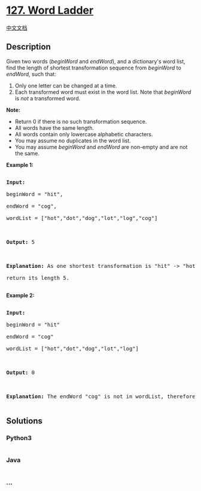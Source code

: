 # [127. Word Ladder](https://leetcode.com/problems/word-ladder)

[中文文档](/solution/0100-0199/0127.Word%20Ladder/README.md)

## Description

<p>Given two words (<em>beginWord</em> and <em>endWord</em>), and a dictionary&#39;s word list, find the length of shortest transformation sequence from <em>beginWord</em> to <em>endWord</em>, such that:</p>

<ol>
    <li>Only one letter can be changed at a time.</li>
    <li>Each transformed word must exist in the word list. Note that <em>beginWord</em> is <em>not</em> a transformed word.</li>
</ol>

<p><strong>Note:</strong></p>

<ul>
    <li>Return 0 if there is no such transformation sequence.</li>
    <li>All words have the same length.</li>
    <li>All words contain only lowercase alphabetic characters.</li>
    <li>You may assume no duplicates in the word list.</li>
    <li>You may assume <em>beginWord</em> and <em>endWord</em> are non-empty and are not the same.</li>
</ul>

<p><strong>Example 1:</strong></p>

<pre>

<strong>Input:</strong>

beginWord = &quot;hit&quot;,

endWord = &quot;cog&quot;,

wordList = [&quot;hot&quot;,&quot;dot&quot;,&quot;dog&quot;,&quot;lot&quot;,&quot;log&quot;,&quot;cog&quot;]



<strong>Output: </strong>5



<strong>Explanation:</strong> As one shortest transformation is &quot;hit&quot; -&gt; &quot;hot&quot; -&gt; &quot;dot&quot; -&gt; &quot;dog&quot; -&gt; &quot;cog&quot;,

return its length 5.

</pre>

<p><strong>Example 2:</strong></p>

<pre>

<strong>Input:</strong>

beginWord = &quot;hit&quot;

endWord = &quot;cog&quot;

wordList = [&quot;hot&quot;,&quot;dot&quot;,&quot;dog&quot;,&quot;lot&quot;,&quot;log&quot;]



<strong>Output:</strong>&nbsp;0



<strong>Explanation:</strong>&nbsp;The endWord &quot;cog&quot; is not in wordList, therefore no possible<strong>&nbsp;</strong>transformation.

</pre>

<ul>

</ul>

## Solutions

<!-- tabs:start -->

### **Python3**

```python

```

### **Java**

```java

```

### **...**

```

```

<!-- tabs:end -->
